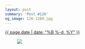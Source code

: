 ```yaml
---
layout: post
summary: 'Post #126'
og_image: 126-1280.jpg
---
```


<p>
 <time>
  <a href="/126">
   {{ page.date | date: "%B %-d, %Y" }}
  </a>
 </time>
 <a href="/126">
  <figure data-taken="10/22/2013">
   <img sizes="(min-width: 700px) 50vw, calc(100vw - 2rem)" src="{{ site.assets_url }}/126-640.jpg" srcset="{{ site.assets_url }}/126-1280.jpg 1280w, {{ site.assets_url }}/126-960.jpg 960w, {{ site.assets_url }}/126-640.jpg 640w, {{ site.assets_url }}/126-320.jpg 320w"/>
  </figure>
 </a>
</p>
